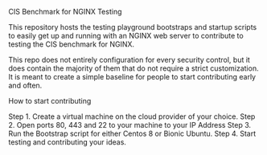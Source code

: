 CIS Benchmark for NGINX Testing

This repository hosts the testing playground bootstraps and startup scripts to easily get up and running with an NGINX web server to contribute to testing the CIS benchmark for NGINX.

This repo does not entirely configuration for every security control, but it does contain the majority of them that do not require a strict customization. It is meant to create a simple baseline for people to start contributing early and often.

How to start contributing


Step 1. Create a virtual machine on the cloud provider of your choice.
Step 2. Open ports 80, 443 and 22 to your machine to your IP Address
Step 3. Run the Bootstrap script for either Centos 8 or Bionic Ubuntu.
Step 4. Start testing and contributing your ideas.
